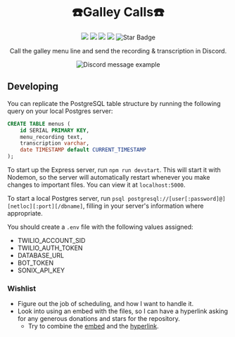 <p align="center">
  <h1 align="center">☎️Galley Calls☎️</h1>
</p>

<p align="center">
   <img src="https://img.shields.io/badge/language-JavaScript-yellow"/>
   <img src="https://img.shields.io/github/license/ajmeese7/galley-calls"/>
   <img src="https://img.shields.io/github/stars/ajmeese7/galley-calls"/>
   <img src="https://img.shields.io/github/forks/ajmeese7/galley-calls"/>
   <img src="https://img.shields.io/static/v1?label=%F0%9F%8C%9F&message=If%20Useful&style=style=flat&color=BC4E99" alt="Star Badge"/>
</p>

<p align="center">Call the galley menu line and send the recording & transcription in Discord.</p>
<p align="center">
<img alt="Discord message example" title="Discord message example" src="https://user-images.githubusercontent.com/17814535/91852193-18f76400-ec26-11ea-9252-0a79ca76a65f.png" />
</p>

## Developing
You can replicate the PostgreSQL table structure by running the following query
on your local Postgres server:

```sql
CREATE TABLE menus (
    id SERIAL PRIMARY KEY,
    menu_recording text,
    transcription varchar,
    date TIMESTAMP default CURRENT_TIMESTAMP
);
```

To start up the Express server, run `npm run devstart`. This will start it with
Nodemon, so the server will automatically restart whenever you make changes to
important files. You can view it at `localhost:5000`.

To start a local Postgres server, run `psql postgresql://[user[:password]@][netloc][:port][/dbname]`,
filling in your server's information where appropriate.

You should create a `.env` file with the following values assigned:
- TWILIO_ACCOUNT_SID
- TWILIO_AUTH_TOKEN
- DATABASE_URL
- BOT_TOKEN
- SONIX_API_KEY

### Wishlist
- Figure out the job of scheduling, and how I want to handle it.
- Look into using an embed with the files, so I can have a hyperlink asking
for any generous donations and stars for the repository.
    - Try to combine the [embed](https://stackoverflow.com/questions/45622168/sending-attachments-in-embed-field)
    and the [hyperlink](https://stackoverflow.com/questions/54753005/is-there-any-way-to-embed-a-hyperlink-in-a-richembed).
